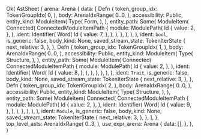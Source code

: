 Ok(
    AstSheet {
        arena: Arena {
            data: [
                Defn {
                    token_group_idx: TokenGroupIdx(
                        0,
                    ),
                    body: ArenaIdxRange(
                        0..0,
                    ),
                    accessibility: Public,
                    entity_kind: ModuleItem(
                        Type(
                            Form,
                        ),
                    ),
                    entity_path: Some(
                         ModuleItem(
                            Connected(
                                ConnectedModuleItemPath {
                                    module: ModulePath(
                                        Id {
                                            value: 2,
                                        },
                                    ),
                                    ident: Identifier(
                                        Word(
                                            Id {
                                                value: 7,
                                            },
                                        ),
                                    ),
                                },
                            ),
                        ),
                    ),
                    ident: `bool`,
                    is_generic: false,
                    body_kind: None,
                    saved_stream_state: TokenIterState {
                        next_relative: 3,
                    },
                },
                Defn {
                    token_group_idx: TokenGroupIdx(
                        1,
                    ),
                    body: ArenaIdxRange(
                        0..0,
                    ),
                    accessibility: Public,
                    entity_kind: ModuleItem(
                        Type(
                            Structure,
                        ),
                    ),
                    entity_path: Some(
                         ModuleItem(
                            Connected(
                                ConnectedModuleItemPath {
                                    module: ModulePath(
                                        Id {
                                            value: 2,
                                        },
                                    ),
                                    ident: Identifier(
                                        Word(
                                            Id {
                                                value: 8,
                                            },
                                        ),
                                    ),
                                },
                            ),
                        ),
                    ),
                    ident: `Trait`,
                    is_generic: false,
                    body_kind: None,
                    saved_stream_state: TokenIterState {
                        next_relative: 3,
                    },
                },
                Defn {
                    token_group_idx: TokenGroupIdx(
                        2,
                    ),
                    body: ArenaIdxRange(
                        0..0,
                    ),
                    accessibility: Public,
                    entity_kind: ModuleItem(
                        Type(
                            Structure,
                        ),
                    ),
                    entity_path: Some(
                         ModuleItem(
                            Connected(
                                ConnectedModuleItemPath {
                                    module: ModulePath(
                                        Id {
                                            value: 2,
                                        },
                                    ),
                                    ident: Identifier(
                                        Word(
                                            Id {
                                                value: 9,
                                            },
                                        ),
                                    ),
                                },
                            ),
                        ),
                    ),
                    ident: `Module`,
                    is_generic: false,
                    body_kind: None,
                    saved_stream_state: TokenIterState {
                        next_relative: 3,
                    },
                },
            ],
        },
        top_level_asts: ArenaIdxRange(
            0..3,
        ),
        use_expr_arena: Arena {
            data: [],
        },
    },
)